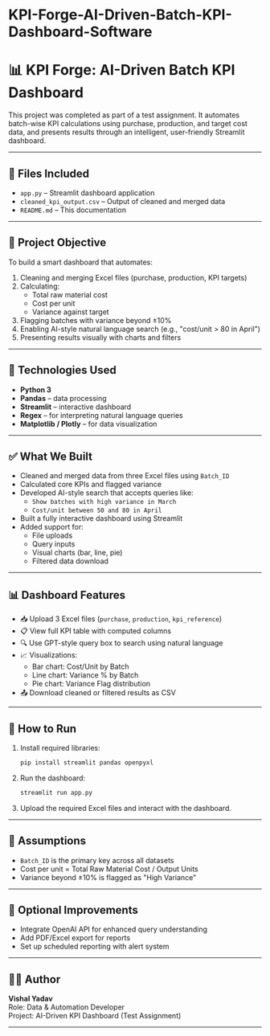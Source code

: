 # KPI-Forge-AI-Driven-Batch-KPI-Dashboard-Software
# 📊 KPI Forge: AI-Driven Batch KPI Dashboard

This project was completed as part of a test assignment. It automates batch-wise KPI calculations using purchase, production, and target cost data, and presents results through an intelligent, user-friendly Streamlit dashboard.

------

## 📁 Files Included

- `app.py` – Streamlit dashboard application  
- `cleaned_kpi_output.csv` – Output of cleaned and merged data  
- `README.md` – This documentation

---

## 🧾 Project Objective

To build a smart dashboard that automates:

1. Cleaning and merging Excel files (purchase, production, KPI targets)  
2. Calculating:  
   - Total raw material cost  
   - Cost per unit  
   - Variance against target  
3. Flagging batches with variance beyond ±10%  
4. Enabling AI-style natural language search (e.g., "cost/unit > 80 in April")  
5. Presenting results visually with charts and filters

---

## 🔧 Technologies Used

- **Python 3**  
- **Pandas** – data processing  
- **Streamlit** – interactive dashboard  
- **Regex** – for interpreting natural language queries  
- **Matplotlib / Plotly** – for data visualization

---

## ✅ What We Built

- Cleaned and merged data from three Excel files using `Batch_ID`  
- Calculated core KPIs and flagged variance  
- Developed AI-style search that accepts queries like:  
  - `Show batches with high variance in March`  
  - `Cost/unit between 50 and 80 in April`  
- Built a fully interactive dashboard using Streamlit  
- Added support for:  
  - File uploads  
  - Query inputs  
  - Visual charts (bar, line, pie)  
  - Filtered data download

---

## 📊 Dashboard Features

- 📥 Upload 3 Excel files (`purchase`, `production`, `kpi_reference`)  
- 📋 View full KPI table with computed columns  
- 🔍 Use GPT-style query box to search using natural language  
- 📈 Visualizations:  
  - Bar chart: Cost/Unit by Batch  
  - Line chart: Variance % by Batch  
  - Pie chart: Variance Flag distribution  
- 📤 Download cleaned or filtered results as CSV

---

## 🚀 How to Run

1. Install required libraries:
   ```bash
   pip install streamlit pandas openpyxl
   ```

2. Run the dashboard:
   ```bash
   streamlit run app.py
   ```

3. Upload the required Excel files and interact with the dashboard.

---

## 📌 Assumptions

- `Batch_ID` is the primary key across all datasets  
- Cost per unit = Total Raw Material Cost / Output Units  
- Variance beyond ±10% is flagged as "High Variance"

------

## 🧠 Optional Improvements

- Integrate OpenAI API for enhanced query understanding  
- Add PDF/Excel export for reports  
- Set up scheduled reporting with alert system

---

## 👨‍💻 Author

**Vishal Yadav**  
Role: Data & Automation Developer  
Project: AI-Driven KPI Dashboard (Test Assignment)

---
